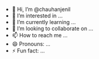 - 👋 Hi, I’m @chauhanjenil
- 👀 I’m interested in ...
- 🌱 I’m currently learning ...
- 💞️ I’m looking to collaborate on ...
- 📫 How to reach me ...
- 😄 Pronouns: ...
- ⚡ Fun fact: ...

<!---
chauhanjenil/chauhanjenil is a ✨ special ✨ repository because its `README.md` (this file) appears on your GitHub profile.
You can click the Preview link to take a look at your changes.
--->
